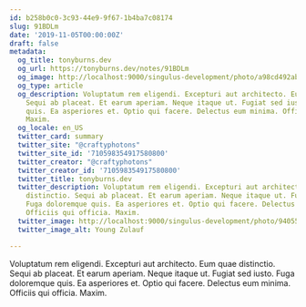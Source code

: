 ```yaml
---
id: b258b0c0-3c93-44e9-9f67-1b4ba7c08174
slug: 91BDLm
date: '2019-11-05T00:00:00Z'
draft: false
metadata:
  og_title: tonyburns.dev
  og_url: https://tonyburns.dev/notes/91BDLm
  og_image: http://localhost:9000/singulus-development/photo/a98cd492ab15830e58c1bb750cdb852f.jpeg
  og_type: article
  og_description: Voluptatum rem eligendi. Excepturi aut architecto. Eum quae distinctio.
    Sequi ab placeat. Et earum aperiam. Neque itaque ut. Fugiat sed iusto. Fuga doloremque
    quis. Ea asperiores et. Optio qui facere. Delectus eum minima. Officiis qui officia.
    Maxim.
  og_locale: en_US
  twitter_card: summary
  twitter_site: "@craftyphotons"
  twitter_site_id: '710598354917580800'
  twitter_creator: "@craftyphotons"
  twitter_creator_id: '710598354917580800'
  twitter_title: tonyburns.dev
  twitter_description: Voluptatum rem eligendi. Excepturi aut architecto. Eum quae
    distinctio. Sequi ab placeat. Et earum aperiam. Neque itaque ut. Fugiat sed iusto.
    Fuga doloremque quis. Ea asperiores et. Optio qui facere. Delectus eum minima.
    Officiis qui officia. Maxim.
  twitter_image: http://localhost:9000/singulus-development/photo/9405525f92f5b393ab07f49c89bff587.jpeg
  twitter_image_alt: Young Zulauf

---
```


Voluptatum rem eligendi. Excepturi aut architecto. Eum quae distinctio. Sequi ab placeat. Et earum aperiam. Neque itaque ut. Fugiat sed iusto. Fuga doloremque quis. Ea asperiores et. Optio qui facere. Delectus eum minima. Officiis qui officia. Maxim.
